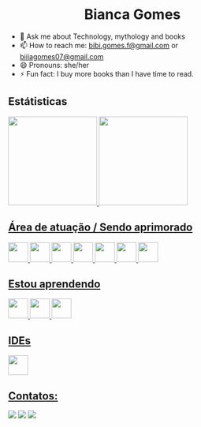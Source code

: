 ### <h1 align="center"> Bianca Gomes </h1> 

- 💬 Ask me about Technology, mythology and books
- 📫 How to reach me: bibi.gomes.f@gmail.com or biiiagomes07@gmail.com
- 😄 Pronouns: she/her
- ⚡ Fun fact: I buy more books than I have time to read.       

## Estátisticas
<div>
          <a href="https://github.com/biiigomes">
          <img height="180em" src="https://github-readme-stats.vercel.app/api/top-langs/?username=biiigomes&layout=compact&langs_count=7&theme=dracula"/>
          <img height="180em" src="https://github-readme-stats.vercel.app/api?username=biiigomes&show_icons=true&theme=dracula&include_all_commits=true&count_private=true"/>
</div>
          
## Área de atuação / Sendo aprimorado
<img src="https://cdn.jsdelivr.net/gh/devicons/devicon/icons/git/git-original.svg" width="40" height="40"/> <img src="https://cdn.jsdelivr.net/gh/devicons/devicon/icons/dotnetcore/dotnetcore-original.svg" width="40" height="40"/> <img src="https://cdn.jsdelivr.net/gh/devicons/devicon/icons/angularjs/angularjs-original.svg" width="40" height="40"/> <img src="https://cdn.jsdelivr.net/gh/devicons/devicon/icons/html5/html5-original.svg" width="40" height="40"/> <img src="https://cdn.jsdelivr.net/gh/devicons/devicon/icons/css3/css3-original.svg" width="40" height="40"/> <img src="https://cdn.jsdelivr.net/gh/devicons/devicon/icons/javascript/javascript-original.svg" width="40" height="40"/> <img src="https://cdn.jsdelivr.net/gh/devicons/devicon/icons/typescript/typescript-original.svg" width="40" height="40"/>   
          
## Estou aprendendo
<img src="https://cdn.jsdelivr.net/gh/devicons/devicon/icons/java/java-original-wordmark.svg" width="40" height="40"/> <img src="https://cdn.jsdelivr.net/gh/devicons/devicon/icons/mysql/mysql-original-wordmark.svg" width="40" height="40"/> <img src="https://cdn.jsdelivr.net/gh/devicons/devicon/icons/android/android-original.svg" width="40" height="40"/>

## IDEs
<img src="https://cdn.jsdelivr.net/gh/devicons/devicon/icons/vscode/vscode-original.svg" width="40" height="40"/> <i class="devicon-androidstudio-plain"></i>
          
          
## Contatos:

<div>
          <a href="https://www.instagram.com/biiigomes/" target="_blank"><img src="https://img.shields.io/badge/-Instagram-%23E4405F?style=for-the-badge&logo=instagram&logoColor=white" target="_blank"></a>
          <a href = "bibi.gomes.f@gmail.com"><img src="https://img.shields.io/badge/Gmail-D14836?style=for-the-badge&logo=gmail&logoColor=white" target="_blank"></a>
          <a href="https://www.linkedin.com/in/bianca-gomes-b14a55203/" target="_blank"><img src="https://img.shields.io/badge/-LinkedIn-%230077B5?style=for-the-badge&logo=linkedin&logoColor=white" target="_blank"></a>   
</div>
